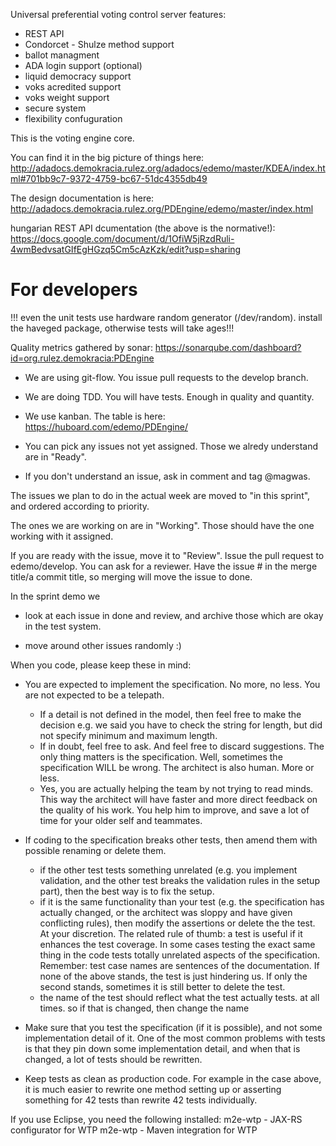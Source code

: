 Universal preferential voting control server
features:
- REST API
- Condorcet - Shulze method support
- ballot managment
- ADA login support (optional)
- liquid democracy support
- voks acredited support
- voks weight support
- secure system
- flexibility confuguration


This is the voting engine core.

You can find it in the big picture of things here:
http://adadocs.demokracia.rulez.org/adadocs/edemo/master/KDEA/index.html#701bb9c7-9372-4759-bc67-51dc4355db49

The design documentation is here:
http://adadocs.demokracia.rulez.org/PDEngine/edemo/master/index.html

hungarian REST API dcumentation (the above is the normative!):
https://docs.google.com/document/d/1OfiW5jRzdRuli-4wmBedvsatGIfEgHGzq5Cm5cAzKzk/edit?usp=sharing

# For developers

!!! even the unit tests use hardware random generator (/dev/random). install the haveged package,
otherwise tests will take ages!!!

Quality metrics gathered by sonar: https://sonarqube.com/dashboard?id=org.rulez.demokracia:PDEngine

- We are using git-flow. You issue pull requests to the develop branch.

- We are doing TDD. You will have tests. Enough in quality and quantity.

- We use kanban. The table is here: https://huboard.com/edemo/PDEngine/

- You can pick any issues not yet assigned. Those we alredy understand are in "Ready".

- If you don't understand an issue, ask in comment and tag @magwas.

The issues we plan to do in the actual week are moved to "in this sprint", and ordered according to priority.

The ones we are working on are in "Working". Those should have the one working with it assigned.

If you are ready with the issue, move it to "Review". Issue the pull request to edemo/develop. You can ask for a reviewer.
Have the issue # in the merge title/a commit title, so merging will move the issue to done.

In the sprint demo we

 - look at each issue in done and review, and archive those which are okay in the test system.

 - move around other issues randomly :)

When you code, please keep these in mind:

- You are expected to implement the specification. No more, no less. You are not expected to be a telepath.
  - If a detail is not defined in the model, then feel free to make the decision
    e.g. we said you have to check the string for length, but did not specify minimum and maximum length.
   - If in doubt, feel free to ask. And feel free to discard suggestions. The only thing matters is the specification.
    Well, sometimes the specification WILL be wrong. The architect is also human. More or less.
  - Yes, you are actually helping the team by not trying to read minds. This way the architect will have faster and
   more direct feedback on the quality of his work. You help him to improve, and save a lot of time for your older self and teammates.

- If coding to the specification breaks other tests, then amend them with possible renaming or delete them.
  - if the other test tests something unrelated (e.g. you implement validation, and the other test breaks the validation
   rules in the setup part), then the best way is to fix the setup.
  - if it is the same functionality than your test (e.g. the specification has actually changed, or the architect was sloppy
    and have given conflicting rules), then modify the assertions or delete the the test. At your discretion.
   The related rule of thumb: a test is useful if it enhances the test coverage. In some cases testing the exact same thing
   in the code tests totally unrelated aspects of the specification. Remember: test case names are sentences of the documentation.
   If none of the above stands, the test is just hindering us. If only the second stands, sometimes it is still better to delete the test.
  - the name of the test should reflect what the test actually tests. at all times. so if that is changed, then change the name
 
- Make sure that you test the specification (if it is possible), and not some implementation detail of it.
  One of the most common problems with tests is that they pin down some implementation detail, and when that is changed,
  a lot of tests should be rewritten.

- Keep tests as clean as production code. For example in the case above, it is much easier to rewrite one method setting up or asserting
  something for 42 tests than rewrite 42 tests individually.

If you use Eclipse, you need the following installed:
m2e-wtp - JAX-RS configurator for WTP
m2e-wtp - Maven integration for WTP

